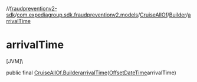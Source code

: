 //[fraudpreventionv2-sdk](../../../../index.md)/[com.expediagroup.sdk.fraudpreventionv2.models](../../index.md)/[CruiseAllOf](../index.md)/[Builder](index.md)/[arrivalTime](arrival-time.md)

# arrivalTime

[JVM]\

public final [CruiseAllOf.Builder](index.md)[arrivalTime](arrival-time.md)([OffsetDateTime](https://docs.oracle.com/javase/8/docs/api/java/time/OffsetDateTime.html)arrivalTime)
